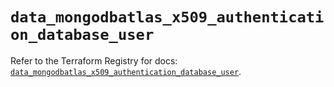 # `data_mongodbatlas_x509_authentication_database_user`

Refer to the Terraform Registry for docs: [`data_mongodbatlas_x509_authentication_database_user`](https://registry.terraform.io/providers/mongodb/mongodbatlas/1.41.1/docs/data-sources/x509_authentication_database_user).
